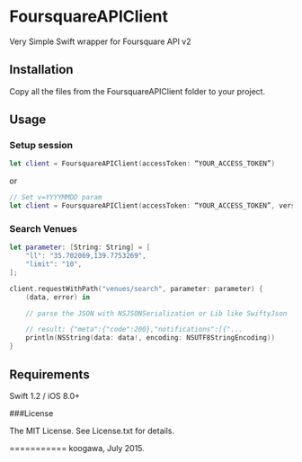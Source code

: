 # FoursquareAPIClient

Very Simple Swift wrapper for Foursquare API v2

## Installation

Copy all the files from the FoursquareAPIClient folder to your project.

## Usage

### Setup session

```swift
let client = FoursquareAPIClient(accessToken: “YOUR_ACCESS_TOKEN”)
```
or

```swift
// Set v=YYYYMMDD param
let client = FoursquareAPIClient(accessToken: “YOUR_ACCESS_TOKEN”, version: "20140723")
```

### Search Venues

```swift
let parameter: [String: String] = [
    "ll": "35.702069,139.7753269",
    "limit": "10",
];

client.requestWithPath("venues/search", parameter: parameter) {
    (data, error) in

    // parse the JSON with NSJSONSerialization or Lib like SwiftyJson

    // result: {"meta":{"code":200},"notifications":[{"...
    println(NSString(data: data!, encoding: NSUTF8StringEncoding))
}
```

## Requirements

Swift 1.2 / iOS 8.0+

###License

The MIT License. See License.txt for details.

===========
koogawa, July 2015.
